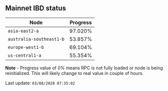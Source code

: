 ## **Mainnet** IBD status


Node | Progress
--- | ---
`asia-east2-a` | 97.020%
`australia-southeast1-b` | 53.857%
`europe-west1-b` | 69.104%
`us-central1-a` | 55.354%


**Note** - Progress value of *0%* means RPC is not fully loaded or node is being reinitialized. This will likely change to real value in couple of hours.


Last update: `03/08/2020 07:35:02`
